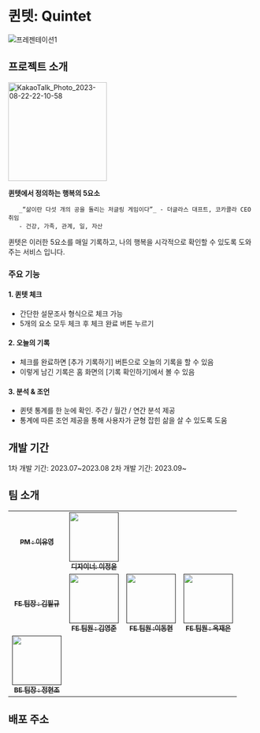 # 퀸텟: Quintet

![프레젠테이션1](https://github.com/UMC-Quintet/.github/assets/127360730/85c4a155-bb99-481f-a558-7533af1ecfc6)


## 프로젝트 소개


   <img width="200" alt="KakaoTalk_Photo_2023-08-22-22-10-58" src="https://github.com/UMC-Quintet/.github/assets/127360730/f63e8239-affd-40c1-902c-1d8729a88f81">


**퀸텟에서 정의하는 행복의 5요소**   
```
   _“삶이란 다섯 개의 공을 돌리는 저글링 게임이다”_ - 더글라스 대프트, 코카콜라 CEO 취임
   - 건강, 가족, 관계, 일, 자산
```

퀸텟은 이러한 5요소를 매일 기록하고, 나의 행복을 시각적으로 확인할 수 있도록 도와주는 서비스 입니다.

### 주요 기능
#### 1. 퀸텟 체크
- 간단한 설문조사 형식으로 체크 가능
- 5개의 요소 모두 체크 후 체크 완료 버튼 누르기

#### 2. 오늘의 기록
- 체크를 완료하면 [추가 기록하기] 버튼으로 오늘의 기록을 할 수 있음
- 이렇게 남긴 기록은 홈 화면의 [기록 확인하기]에서 볼 수 있음
  
#### 3. 분석 & 조언
- 퀸텟 통계를 한 눈에 확인. 주간 / 월간 / 연간 분석 제공
- 통계에 따른 조언 제공을 통해 사용자가 균형 잡힌 삶을 살 수 있도록 도움   


## 개발 기간
1차 개발 기간: 2023.07~2023.08
2차 개발 기간: 2023.09~

## 팀 소개
<table>
  <tbody>
     <tr>
      <td align="center"><a href=""><img src="width="100px;" alt=""/><br /><sub><b>PM : 이유영</b></sub></a><br /></td>
      <td align="center"><a href=""><img src="" width="100px;" alt=""/><br /><sub><b>디자이너: 이정윤</b></sub></a><br /></td>
     <tr/>
    <tr>
      <td align="center"><a href=""><img src="width="100px;" alt=""/><br /><sub><b>FE 팀장 : 김필규</b></sub></a><br /></td>
      <td align="center"><a href=""><img src="" width="100px;" alt=""/><br /><sub><b>FE 팀원 : 김영준</b></sub></a><br /></td>
      <td align="center"><a href=""><img src="" width="100px;" alt=""/><br /><sub><b>FE 팀원 :이동현 </b></sub></a><br /></td>
      <td align="center"><a href=""><img src="" width="100px;" alt=""/><br /><sub><b>FE 팀원 : 옥재은</b></sub></a><br /></td>
     <tr/>
      <td align="center"><a href=""><img src="" width="100px;" alt=""/><br /><sub><b>BE 팀장 : 정현조</b></sub></a><br /></td>
    </tr>
  </tbody>
</table>



## 배포 주소



